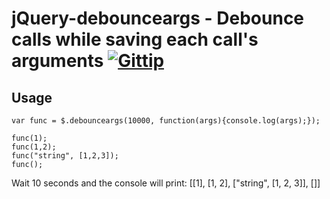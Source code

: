jQuery-debounceargs - Debounce calls while saving each call's arguments [![Gittip](http://badgr.co/gittip/fgribreau.png)](https://www.gittip.com/fgribreau/)
================================

Usage
---------------------------------------
	var func = $.debounceargs(10000, function(args){console.log(args);});

	func(1);
	func(1,2);
	func("string", [1,2,3]);
	func();

Wait 10 seconds and the console will print:
	[[1], [1, 2], ["string", [1, 2, 3]], []]
